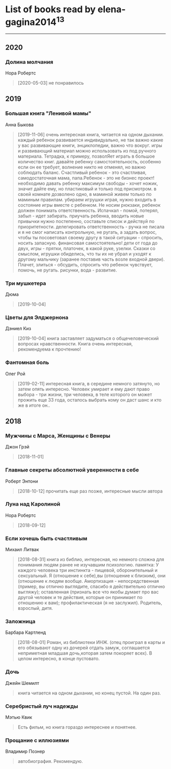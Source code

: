 # List of books read by elena-gagina2014<sup>13</sup>
---

## 2020

### Долина молчания
Нора Робертс
> [2020-05-03] не понравилось



## 2019

### Большая книга "Ленивой мамы"
Анна Быкова
> [2019-11-06] очень интересная книга, читается на одном дыхании. каждый ребенок развивается индивидуально, не так важно какие у вас развивающие книги, энциклопедии, важно что вокруг. игры и развивающий материал можно использовать из под ручного материала. Тетрадка, к примеру, позволЯет играть в большое количество книг. давайте ребенку самостоятельность, особенно если он ее требует, волнение никто не отменял, но важно соблюдать баланс. Счастливый ребенок - это счастливая, самодостаточная мама, папа.Ребенок - это не бизнес проект! необходимо давать ребенку максимум свободы - хочет ножик, значит дайте ему, но пластиковый и только под присмотром. в своей комнате дозволено одно, в маминой живем только по маминым правилам. убираем игрушки играя, нужно входить в состояние игры вместе с ребенком. Не носим рюкзаки, ребенок должен понимать ответственность. Испачкал - помой, потерял, забыл - идет забирать. приучать ребенка, вводить новые привычки нужно постепенно, составьте список и действуй по приоритетности. делегировать ответственность - ручка не писала и я не смог написать контрольную, не ругать, а задать вопрос, чтобы ты посоветовал своему другу в такой ситуации - спросить, носить запасную. финансовая самостоятельно! дети от года до двух, игры - прятки, платочек, в какой руке, узелки. Сказки со смыслом, игрушки обиделись, что ты их не убрал и уходят к другому мальчику (заранее поставив часть возле входной двери). Плачет, злиться - обсудить, спросить что ребенок чувствует, помочь, не ругать. рисунки, вода - развитие.


### Три мушкетера
Дюма
> [2019-10-04] 


### Цветы для Элджернона
Дэниел Киз
> [2019-10-04] книга заставляет задуматься о общечеловеческий вопросах нравственности. Книга очень интересная, рекомендуема к прочтению!


### Фантомная боль
Олег Рой
> [2019-02-11] интересная книга, в середине немного затянуто, но затем опять интересно. Человек умирает и ему дают право выбора - три жизни, три человека, в теле которого он может прожить еще 33 года, осталось выбрать кому он даст шанс и кто же в итоге он..



## 2018

### Мужчины с Марса, Женщины с Венеры
Джон Грэй
> [2018-11-01] 


### Главные секреты абсолютной уверенности в себе
Роберт Энтони
> [2018-10-12] прочитать еще раз позже, интересные мысли автора


### Луна над Каролиной
Нора Робертс
> [2018-09-12] 


### Если хочешь быть счастливым
Михаил Литвак
> [2018-08-31] книга из библио, интересная, но немного сложна для понимания людям ранее не изучавшим психологию. памятка:  У каждого человека три инстинкта - пищевой, оборонительный и сексуальный. Я (отношение к себе),вы (отношение к близким), они (отношение к людям вообще. Амортизация - непосредственная (пример, вы отлично выглядите, спасибо я действительно отлично выгляжу); оставленная (признать все что якобы думает про вас другой человек и те действия, которые он принимает по отношению к вам); профилактическая (я не заслужил). Родитель, взрослый, дитя.


### Заложница
Барбара Картленд
> [2018-08-01] Роман, из библиотеки ИНЖ. (отец проиграл в карты и его обязывают одну из дочерей отдать замуж, соглашается неприметная младшая дочь,которая затем покоряет всех). В целом интересно, в конце пустовато.


### Дочь
Джейн Шемилт
> книга читается на одном дыхании, но конец пустой. На один раз.


### Серебристый луч надежды
Мэтью Квик
> Есть фильм, но книга гораздо интереснее и понятнее.


### Прощание с иллюзиями
Владимир Познер
> автобиография. Рекомендую.



